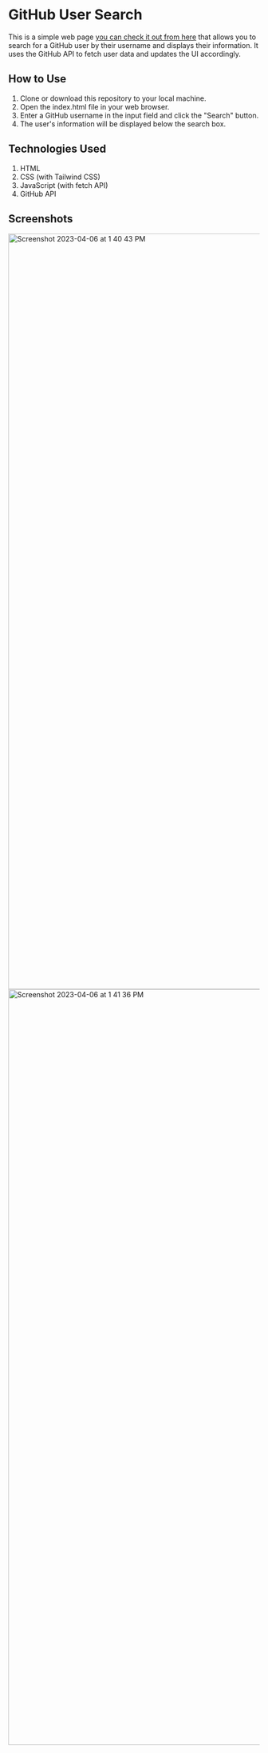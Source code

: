 # GitHub User Search

This is a simple web page [you can check it out from here](https://githubusersearchsite.netlify.app/) that allows you to search for a GitHub user by their username and displays their information. It uses the GitHub API to fetch user data and updates the UI accordingly.

## How to Use

1. Clone or download this repository to your local machine.
2. Open the index.html file in your web browser.
3. Enter a GitHub username in the input field and click the "Search" button.
4. The user's information will be displayed below the search box.


## Technologies Used

1. HTML
2. CSS (with Tailwind CSS)
3. JavaScript (with fetch API)
4. GitHub API

## Screenshots

<img width="1512" alt="Screenshot 2023-04-06 at 1 40 43 PM" src="https://user-images.githubusercontent.com/45852402/230315942-41b88b50-cbf9-4cf5-972f-5234bb4de57a.png">
<img width="1512" alt="Screenshot 2023-04-06 at 1 41 36 PM" src="https://user-images.githubusercontent.com/45852402/230315970-9cd36397-ad11-4703-9822-789b1a558af9.png">
